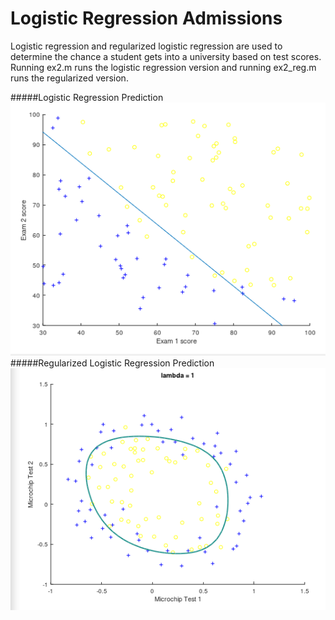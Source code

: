 # Logistic Regression Admissions
 Logistic regression and regularized logistic regression are used to determine the chance a student gets into a university based on test scores. Running ex2.m runs the logistic regression version and running ex2_reg.m runs the regularized version.

#####Logistic Regression Prediction
![Logistic Regression Prediction](LR.PNG)
#####Regularized Logistic Regression Prediction
![Regularized Logistic Regression Prediction](LRR.PNG)